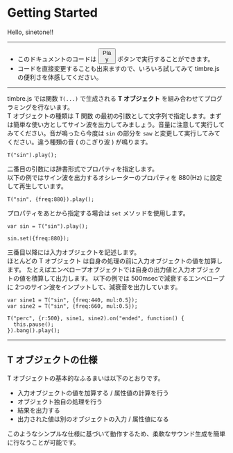 Getting Started
===============
Hello, sinetone!!

- - -

- このドキュメントのコードは <button style="width:40px">Play</button> ボタンで実行することができます。
- コードを直接変更することも出来ますので、いろいろ試してみて timbre.js の便利さを体感してください。

- - -

timbre.js では関数 `T(...)` で生成される **T オブジェクト** を組み合わせてプログラミングを行ないます。  
T オブジェクトの種類は T 関数 の最初の引数として文字列で指定します。まずは簡単な使い方としてサイン波を出力してみましょう。音量に注意して実行してみてください。音が鳴ったら今度は `sin` の部分を `saw` と変更して実行してみてください。違う種類の音 ( のこぎり波 ) が鳴ります。

```timbre
T("sin").play();
```

二番目の引数には辞書形式でプロパティを指定します。  
以下の例ではサイン波を出力するオシレーターのプロパティを 880(Hz) に設定して再生しています。

```timbre
T("sin", {freq:880}).play();
```

プロパティをあとから指定する場合は `set` メソッドを使用します。

```timbre
var sin = T("sin").play();

sin.set({freq:880});
```

三番目以降には入力オブジェクトを記述します。  
ほとんどの T オブジェクト は自身の処理の前に入力オブジェクトの値を加算します。
たとえばエンベロープオブジェクトでは自身の出力値と入力オブジェクトの値を積算して出力します。
以下の例では 500msecで減衰するエンベロープに 2つのサイン波をインプットして、減衰音を出力しています。

```timbre
var sine1 = T("sin", {freq:440, mul:0.5});
var sine2 = T("sin", {freq:660, mul:0.5});

T("perc", {r:500}, sine1, sine2).on("ended", function() {
  this.pause();
}).bang().play();
```

- - -

## T オブジェクトの仕様 ##
T オブジェクトの基本的なふるまいは以下のとおりです。

- 入力オブジェクトの値を加算する / 属性値の計算を行う
- オブジェクト独自の処理を行う
- 結果を出力する
- 出力された値は別のオブジェクトの入力 / 属性値になる

このようなシンプルな仕様に基づいて動作するため、柔軟なサウンド生成を簡単に行なうことが可能です。
